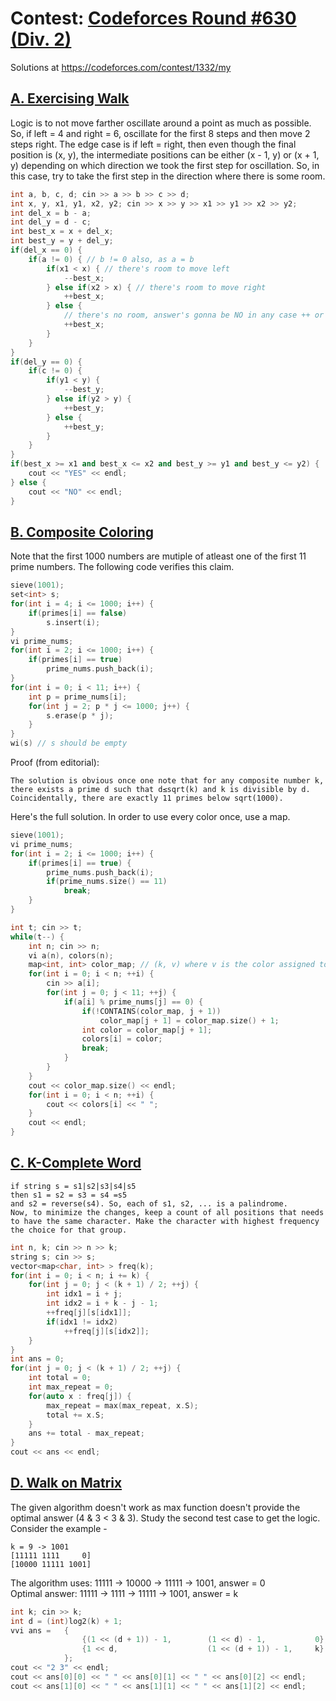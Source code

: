 # Contest: [Codeforces Round #630 (Div. 2)](https://codeforces.com/contest/1332)
Solutions at https://codeforces.com/contest/1332/my 

## [A. Exercising Walk](https://codeforces.com/contest/1332/problem/A)
Logic is to not move farther oscillate around a point as much as possible. So, if left = 4 and right = 6, oscillate for the first 8 steps and then move 2 steps right. The edge case is if left = right, then even though the final position is (x, y), the intermediate positions can be either (x - 1, y) or (x + 1, y) depending on which direction we took the first step for oscillation. So, in this case, try to take the first step in the direction where there is some room.
```cpp
int a, b, c, d; cin >> a >> b >> c >> d;
int x, y, x1, y1, x2, y2; cin >> x >> y >> x1 >> y1 >> x2 >> y2;
int del_x = b - a;
int del_y = d - c;
int best_x = x + del_x;
int best_y = y + del_y;
if(del_x == 0) {
    if(a != 0) { // b != 0 also, as a = b
        if(x1 < x) { // there's room to move left
            --best_x;
        } else if(x2 > x) { // there's room to move right
            ++best_x; 
        } else {
            // there's no room, answer's gonna be NO in any case ++ or --
            ++best_x;
        }
    }
} 
if(del_y == 0) {
    if(c != 0) {
        if(y1 < y) {
            --best_y;
        } else if(y2 > y) {
            ++best_y;
        } else {
            ++best_y;
        }
    }
}
if(best_x >= x1 and best_x <= x2 and best_y >= y1 and best_y <= y2) {
    cout << "YES" << endl; 
} else {
    cout << "NO" << endl;
}
```

## [B. Composite Coloring](https://codeforces.com/contest/1332/problem/B)
Note that the first 1000 numbers are mutiple of atleast one of the first 11 prime numbers. The following code verifies this claim. 
```cpp
sieve(1001);
set<int> s;
for(int i = 4; i <= 1000; i++) {
    if(primes[i] == false)
        s.insert(i);
}
vi prime_nums;
for(int i = 2; i <= 1000; i++) {
    if(primes[i] == true)
        prime_nums.push_back(i);
}
for(int i = 0; i < 11; i++) {
    int p = prime_nums[i];
    for(int j = 2; p * j <= 1000; j++) {
        s.erase(p * j); 
    }
}
wi(s) // s should be empty
```
Proof (from editorial):
```
The solution is obvious once one note that for any composite number k, there exists a prime d such that d≤sqrt(k) and k is divisible by d. Coincidentally, there are exactly 11 primes below sqrt(1000).
```
Here's the full solution. In order to use every color once, use a map.
```cpp
sieve(1001);
vi prime_nums;
for(int i = 2; i <= 1000; i++) {
    if(primes[i] == true) {
        prime_nums.push_back(i);
        if(prime_nums.size() == 11)
            break;
    }
}

int t; cin >> t;
while(t--) {
    int n; cin >> n;
    vi a(n), colors(n);
    map<int, int> color_map; // (k, v) where v is the color assigned to the multiples of kth prime 
    for(int i = 0; i < n; ++i) {
        cin >> a[i];
        for(int j = 0; j < 11; ++j) {
            if(a[i] % prime_nums[j] == 0) {
                if(!CONTAINS(color_map, j + 1))
                    color_map[j + 1] = color_map.size() + 1;
                int color = color_map[j + 1];
                colors[i] = color;
                break;
            }
        }
    }
    cout << color_map.size() << endl;
    for(int i = 0; i < n; ++i) {
        cout << colors[i] << " ";
    }
    cout << endl;
}
```
## [C. K-Complete Word](https://codeforces.com/contest/1332/problem/C)
```
if string s = s1|s2|s3|s4|s5
then s1 = s2 = s3 = s4 =s5
and s2 = reverse(s4). So, each of s1, s2, ... is a palindrome.
Now, to minimize the changes, keep a count of all positions that needs to have the same character. Make the character with highest frequency the choice for that group.
```
```cpp
int n, k; cin >> n >> k;
string s; cin >> s;
vector<map<char, int> > freq(k);
for(int i = 0; i < n; i += k) {
    for(int j = 0; j < (k + 1) / 2; ++j) {
        int idx1 = i + j;
        int idx2 = i + k - j - 1;
        ++freq[j][s[idx1]];
        if(idx1 != idx2)
            ++freq[j][s[idx2]];
    }
}
int ans = 0;
for(int j = 0; j < (k + 1) / 2; ++j) {
    int total = 0;
    int max_repeat = 0;
    for(auto x : freq[j]) {
        max_repeat = max(max_repeat, x.S);
        total += x.S;
    }
    ans += total - max_repeat;
}
cout << ans << endl;
```
## [D. Walk on Matrix](https://codeforces.com/contest/1332/problem/D)
The given algorithm doesn't work as max function doesn't provide the optimal answer (4 & 3 < 3 & 3).
Study the second test case to get the logic. Consider the example - 
```
k = 9 -> 1001
[11111 1111     0]
[10000 11111 1001]
```
The algorithm uses: 11111 -> 10000 -> 11111 -> 1001, answer = 0 <br>
Optimal answer: 11111 -> 1111 -> 11111 -> 1001, answer = k
```cpp
int k; cin >> k;
int d = (int)log2(k) + 1;
vvi ans =   {   
                {(1 << (d + 1)) - 1,        (1 << d) - 1,           0}, 
                {1 << d,                    (1 << (d + 1)) - 1,     k}  
            };
cout << "2 3" << endl;
cout << ans[0][0] << " " << ans[0][1] << " " << ans[0][2] << endl;
cout << ans[1][0] << " " << ans[1][1] << " " << ans[1][2] << endl;
```